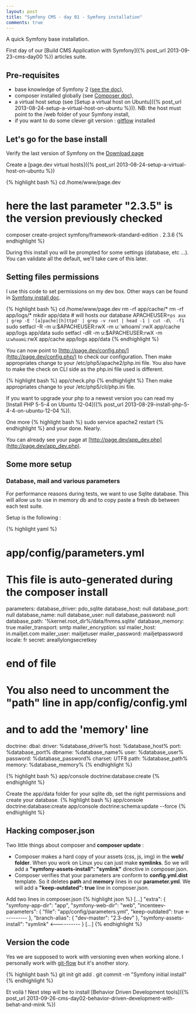 ```yaml
---
layout: post
title: "Symfony CMS - day 01 - Symfony installation"
comments: true
---
```


A quick Symfony base installation.


First day of our [Build CMS Application with Symfony]({% post_url 2013-09-23-cms-day00 %}) articles suite.

## Pre-requisites

  - base knowledge of Symfony 2 ([see the doc][Symfony2 doc]),
  - composer installed globally (see [Composer doc][composer install globally]),
  - a virtual host setup (see [Setup a virtual host on Ubuntu]({% post_url 2013-08-24-setup-a-virtual-host-on-ubuntu %})). NB: the host must point to the /web folder of your Symfony install,
  - if you want to do some clever git version : [gitflow](https://github.com/nvie/gitflow "gitflow repository on github") installed

## Let's go for the base install

Verify the last version of Symfony on the [Download page][Symfony download]

Create a [page.dev virtual hosts]({% post_url 2013-08-24-setup-a-virtual-host-on-ubuntu %})

{% highlight bash %}
cd /home/www/page.dev

# here the last parameter "2.3.5" is the version previously checked
composer create-project symfony/framework-standard-edition . 2.3.6
{% endhighlight %}

During this install you will be prompted for some settings (database, etc ...). You can validate all the default, we'll take care of this later.

## Setting files permissions

I use this code to set permissions on my dev box. Other ways can be found in [Symfony install doc][file perms].

{% highlight bash %}
cd /home/www/page.dev
rm -rf app/cache/*
rm -rf app/logs/*
mkdir app/data # will hosts our database
APACHEUSER=`ps aux | grep -E '[a]pache|[h]ttpd' | grep -v root | head -1 | cut -d\  -f1`
sudo setfacl -R -m u:$APACHEUSER:rwX -m u:`whoami`:rwX app/cache app/logs app/data
sudo setfacl -dR -m u:$APACHEUSER:rwX -m u:`whoami`:rwX app/cache app/logs app/data
{% endhighlight %}

You can now point to [http://page.dev/config.php/](http://page.dev/config.php/) to check our configuration.
Then make appropriates change to your /etc/php5/apache2/php.ini file.
You also have to make the check on CLI side as the php.ini file used is different.

{% highlight bash %}
app/check.php
{% endhighlight %}
Then make appropriates change to your /etc/php5/cli/php.ini file.

If you want to upgrade your php to a newest version you can read my
[Install PHP 5-5-4 on Ubuntu 12-04]({% post_url 2013-08-29-install-php-5-4-4-on-ubuntu-12-04 %}).

One more
{% highlight bash %}
sudo service apache2 restart
{% endhighlight %}
and your done. Nearly.

You can already see your page at [http://page.dev/app_dev.php](http://page.dev/app_dev.php).

## Some more setup

### Database, mail and various parameters

For performance reasons during tests, we want to use Sqlite database.
This will allow us to use in memory db and to copy paste a fresh db between each test suite.

Setup is the following :

{% highlight yaml %}
# app/config/parameters.yml
# This file is auto-generated during the composer install
parameters:
    database_driver: pdo_sqlite
    database_host: null
    database_port: null
    database_name: null
    database_user: null
    database_password: null
    database_path: '%kernel.root_dir%/data/fnmns.sqlite'
    database_memory: true
    mailer_transport: smtp
    mailer_encryption: ssl
    mailer_host: in.mailjet.com
    mailer_user: mailjetuser
    mailer_password: mailjetpassword
    locale: fr
    secret: areallylongsecretkey
# end of file

# You also need to uncomment the "path" line in app/config/config.yml
# and to add the 'memory' line
doctrine:
    dbal:
        driver:   %database_driver%
        host:     %database_host%
        port:     %database_port%
        dbname:   %database_name%
        user:     %database_user%
        password: %database_password%
        charset:  UTF8
        path:     %database_path%
        memory:   %database_memory%
{% endhighlight %}

{% highlight bash %}
app/console doctrine:database:create
{% endhighlight %}

Create the app/data folder for your sqlite db, set the right permissions and create your database.
{% highlight bash %}
app/console doctrine:database:create
app/console doctrine:schema:update --force
{% endhighlight %}

## Hacking composer.json

Two little things about composer and __composer update__ :

  - Composer makes a hard copy of your assets (css, js, img) in the **web/ folder**. When you work on Linux you can just make **symlinks**. So we will add a **"symfony-assets-install": "symlink"** directive in composer.json.
  - Composer verifies that your parameters are conform to **config.yml.dist** template. So it deletes **path** and **memory** lines in our **parameter.yml**. We will add a **"keep-outdated": true** line in composer.json.

Add two lines in composer.json
{% highlight json %}
    [...]
    "extra": {
        "symfony-app-dir": "app",
        "symfony-web-dir": "web",
        "incenteev-parameters": {
            "file": "app/config/parameters.yml",
            "keep-outdated": true  <----------
        },
        "branch-alias": {
            "dev-master": "2.3-dev"
        },
        "symfony-assets-install": "symlink"  <----------
    }
    [...]
{% endhighlight %}

## Version the code

Yes we are supposed to work with versioning even when working alone.
I personally work with [git-flow](https://github.com/nvie/gitflow) but it's another story.

{% highlight bash %}
git init
git add .
git commit -m "Symfony initial install"
{% endhighlight %}

Et voilà ! Next step will be to install [Behavior Driven Development tools]({% post_url 2013-09-26-cms-day02-behavior-driven-development-with-behat-and-mink %})


[Symfony2 doc]: http://symfony.com/doc/current/index.html
[composer install globally]: http://getcomposer.org/doc/00-intro.md#globally
[Symfony download]: http://symfony.com/download
[file perms]: http://symfony.com/doc/current/book/installation.html#configuration-and-setup